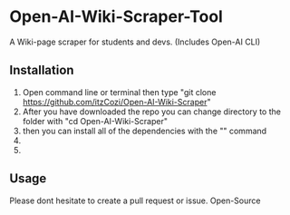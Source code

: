 # Open-AI-Wiki-Scraper-Tool

A Wiki-page scraper for students and devs. (Includes Open-AI CLI)

## Installation

1. Open command line or terminal then type "git clone https://github.com/itzCozi/Open-AI-Wiki-Scraper" 
2. After you have downloaded the repo you can change directory to the folder with "cd Open-AI-Wiki-Scraper"
3. then you can install all of the dependencies with the "" command
4. 
5. 


## Usage




Please dont hesitate to create a pull request or issue. 
Open-Source
